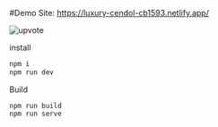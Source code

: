 #Demo Site: https://luxury-cendol-cb1593.netlify.app/

![upvote](https://user-images.githubusercontent.com/21187699/160039708-9d3367e4-3d08-40a3-bf62-a06e8634a7f9.gif)

install
```sh
npm i
npm run dev
```

Build
```
npm run build
npm run serve
```

